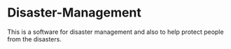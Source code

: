 # Disaster-Management
This is a software for disaster management and also to help protect people from the disasters.
